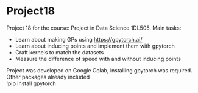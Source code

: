# Project18
Project 18 for the course: Project in Data Science 1DL505.
Main tasks: 
* Learn about making GPs using https://gpytorch.ai/
* Learn about inducing points and implement them with gpytorch
* Craft kernels to match the datasets
* Measure the difference of speed with and without inducing points


Project was developed on Google Colab, installing gpytorch was required. Other packages already included<br />
!pip install gpytorch
